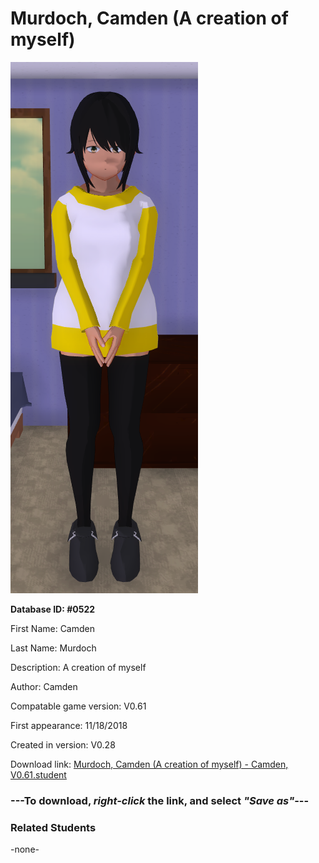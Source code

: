 # Murdoch, Camden (A creation of myself)

<img src="../../Files/Images/Murdoch, Camden (A creation of myself).png" title="Murdoch, Camden (A creation of myself) - Camden, V0.61">

**Database ID: #0522**

First Name: Camden

Last Name: Murdoch

Description: A creation of myself

Author: Camden

Compatable game version: V0.61

First appearance: 11/18/2018

Created in version: V0.28

Download link: <a href="https://raw.githubusercontent.com/Arbiter1223/Daigaku-Gurashi-Custom-Students/master/Files/Student%20Files/Murdoch%2C%20Camden%20(A%20creation%20of%20myself)%20-%20Camden%2C%20V0.61.student">Murdoch, Camden (A creation of myself) - Camden, V0.61.student</a>

### ---**To download, _right-click_ the link, and select _"Save as"_**---

### Related Students

-none-
